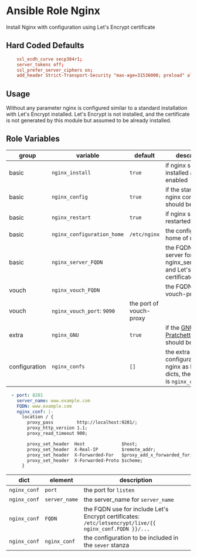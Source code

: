 # Ansible Role Nginx

Install Nginx with configuration using Let's Encrypt certificate

## Hard Coded Defaults

```conf
    ssl_ecdh_curve secp384r1;
    server_tokens off;
    ssl_prefer_server_ciphers on;
    add_header Strict-Transport-Security "max-age=31536000; preload" always;
```

## Usage

Without any parameter nginx is configured similar to a standard installation 
with Let's Encrypt installed.
Let's Encrypt is not installed, 
and the certificate is not generated by this module but assumed to be already installed.

## Role Variables

| group | variable | default | description |
| --- | --- | --- | --- |
| basic | `nginx_install` | `true` | if nginx should be installed and enabled |
| basic | `nginx_config` |  `true` | if the standard nginx configration should be done |
| basic | `nginx_restart` | `true` | if nginx should be restarted |
| basic | `nginx_configuration_home` | `/etc/nginx` | the configration home of nginx
| basic | `nginx_server_FQDN` | | the FQDN of the server for nginx_server_name and Let's Encrypt certificates |
| vouch | `nginx_vouch_FQDN` | | the FQDN of vouch-proxy |
| vouch | `nginx_vouch_port`: `9090` | the port of vouch-proxy |
| extra | `nginx_GNU` | `true` | if the [GNU Terry Pratchett](http://www.gnuterrypratchett.com) header should be inserted |
| configuration | `nginx_confs` | `[]` | the extra configurations for nginx as list of dicts, the `loop_var` is `nginx_conf` |

```yaml
  - port: 8201
    server_name: www.example.com
    FQDN: www.example.com
    nginx_conf: |-
      location / {
        proxy_pass         http://localhost:9201/;
        proxy_http_version 1.1;
        proxy_read_timeout 900;

        proxy_set_header  Host              $host;
        proxy_set_header  X-Real-IP         $remote_addr;
        proxy_set_header  X-Forwarded-For   $proxy_add_x_forwarded_for;
        proxy_set_header  X-Forwarded-Proto $scheme;
      }
```

| dict | element | description |
| --- | --- | --- |
| `nginx_conf` | `port` | the port for `listen` |
| `nginx_conf` | `server_name` | the server_name for `server_name` |
| `nginx_conf` | `FQDN` | the FQDN use for include Let's Encrypt certificates: `/etc/letsencrypt/live/{{ nginx_conf.FQDN }}/...` |
| `nginx_conf` | `nginx_conf` | the configuration to be included in the `sever` stanza |
